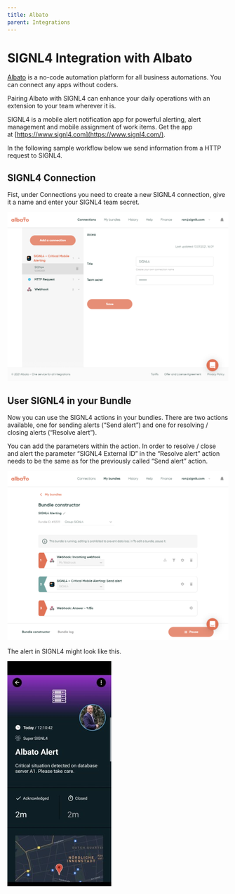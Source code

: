 ```yaml
---
title: Albato
parent: Integrations
---
```


# SIGNL4 Integration with Albato

[Albato](https://albato.com/) is a no-code automation platform for all business automations. You can connect any apps without coders.

Pairing Albato with SIGNL4 can enhance your daily operations with an extension to your team wherever it is.

SIGNL4 is a mobile alert notification app for powerful alerting, alert management and mobile assignment of work items. Get the app at [https://www.signl4.com](https://www.signl4.com/).

In the following sample workflow below we send information from a HTTP request to SIGNL4.

## SIGNL4 Connection

Fist, under Connections you need to create a new SIGNL4 connection, give it a name and enter your SIGNL4 team secret.

![Add a Connection in Albato](add-a-connection-in-albato.png)

## User SIGNL4 in your Bundle

Now you can use the SIGNL4 actions in your bundles. There are two actions available, one for sending alerts (“Send alert”) and one for resolving / closing alerts (“Resolve alert”).

You can add the parameters within the action. In order to resolve / close and alert the parameter “SIGNL4 External ID” in the “Resolve alert” action needs to be the same as for the previously called “Send alert” action.

![Albato Bundle](albato-bundle.png)

The alert in SIGNL4 might look like this.

![SIGNL4 Alert](signl4-albato.png)
